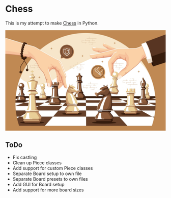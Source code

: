 # Chess
This is my attempt to make [Chess](https://en.wikipedia.org/wiki/Chess) in Python.

![Chess Png](/01_Misc/Chess.png)


## ToDo

- Fix castling
- Clean up Piece classes
- Add support for custom Piece classes
- Separate Board setup to own file
- Separate Board presets to own files
- Add GUI for Board setup
- Add support for more board sizes

